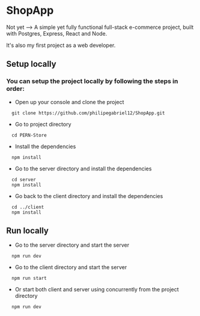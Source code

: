 # ShopApp

Not yet --> A simple yet fully functional full-stack e-commerce project, built with Postgres, Express, React and Node.

It's also my first project as a web developer.

## Setup locally

### You can setup the project locally by following the steps in order:

* Open up your console and clone the project
```
  git clone https://github.com/philipegabriel12/ShopApp.git
```
* Go to project directory
```shell
  cd PERN-Store
```
* Install the dependencies
```
  npm install
```
* Go to the server directory and install the dependencies
```shell
  cd server
  npm install
```
* Go back to the client directory and install the dependencies
```shell
  cd ../client
  npm install
```

## Run locally
* Go to the server directory and start the server
```
  npm run dev
```
* Go to the client directory and start the server
```
  npm run start
```
* Or start both client and server using concurrently from the project directory
```
  npm run dev
```

